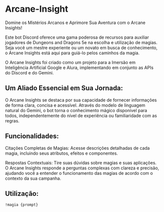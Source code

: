 # Arcane-Insight
Domine os Mistérios Arcanos e Aprimore Sua Aventura com o Arcane Insights!

Este bot Discord oferece uma gama poderosa de recursos para auxiliar jogadores de Dungeons and Dragons 5e na escolha e utilização de magias. Seja você um mestre experiente ou um novato em busca de conhecimento, o Arcane Insights está aqui para guiá-lo pelos caminhos da magia.

O Arcane Insights foi criado como um projeto para a Imersão em Inteligência Artificial Google e Alura, implementando em conjunto as APIs do Discord e do Gemini.

## Um Aliado Essencial em Sua Jornada:

O Arcane Insights se destaca por sua capacidade de fornecer informações de forma clara, concisa e acessível. Através do modelo de linguagem natural do Gemini, o bot torna o conhecimento mágico disponível para todos, independentemente do nível de experiência ou familiaridade com as regras.

## Funcionalidades:

Citações Completas de Magias: Acesse descrições detalhadas de cada magia, incluindo seus atributos, efeitos e componentes.

Respostas Contextuais: Tire suas dúvidas sobre magias e suas aplicações. O Arcane Insights responde a perguntas complexas com clareza e precisão, ajudando você a entender o funcionamento das magias de acordo com o contexto da sua campanha.

## Utilização:
`!magia {prompt}`
